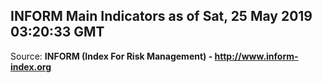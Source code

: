 ## INFORM Main Indicators as of Sat, 25 May 2019 03:20:33 GMT

Source: **INFORM (Index For Risk Management) - http://www.inform-index.org**